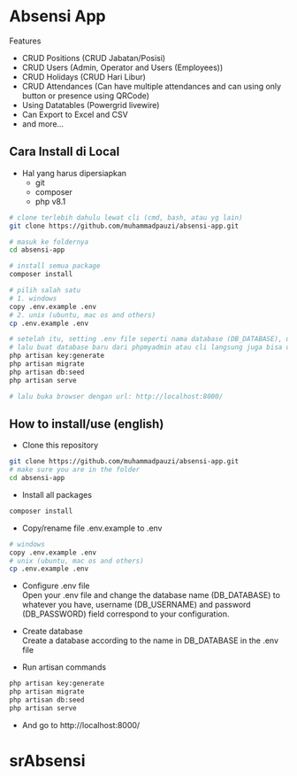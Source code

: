 # **Absensi App**

Features

-   CRUD Positions (CRUD Jabatan/Posisi)
-   CRUD Users (Admin, Operator and Users (Employees))
-   CRUD Holidays (CRUD Hari Libur)
-   CRUD Attendances (Can have multiple attendances and can using only button or presence using QRCode)
-   Using Datatables (Powergrid livewire)
-   Can Export to Excel and CSV
-   and more...

## Cara Install di Local

-   Hal yang harus dipersiapkan
    -   git
    -   composer
    -   php v8.1

```sh
# clone terlebih dahulu lewat cli (cmd, bash, atau yg lain)
git clone https://github.com/muhammadpauzi/absensi-app.git

# masuk ke foldernya
cd absensi-app

# install semua package
composer install

# pilih salah satu
# 1. windows
copy .env.example .env
# 2. unix (ubuntu, mac os and others)
cp .env.example .env

# setelah itu, setting .env file seperti nama database (DB_DATABASE), username dan passwordnya
# lalu buat database baru dari phpmyadmin atau cli langsung juga bisa dengan nama sesuai DB_DATABASE yang ada di file .env
php artisan key:generate
php artisan migrate
php artisan db:seed
php artisan serve

# lalu buka browser dengan url: http://localhost:8000/
```

## How to install/use (english)

-   Clone this repository

```sh
git clone https://github.com/muhammadpauzi/absensi-app.git
# make sure you are in the folder
cd absensi-app
```

-   Install all packages

```sh
composer install
```

-   Copy/rename file .env.example to .env

```sh
# windows
copy .env.example .env
# unix (ubuntu, mac os and others)
cp .env.example .env
```

-   Configure .env file
    <br>
    Open your .env file and change the database name (DB_DATABASE) to whatever you have, username (DB_USERNAME) and password (DB_PASSWORD) field correspond to your configuration.

-   Create database
    <br>
    Create a database according to the name in DB_DATABASE in the .env file

-   Run artisan commands

```sh
php artisan key:generate
php artisan migrate
php artisan db:seed
php artisan serve
```

-   And go to http://localhost:8000/
# srAbsensi
